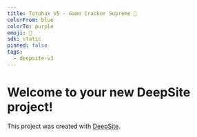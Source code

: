 ```yaml
---
title: Totohax V5 - Game Cracker Supreme 🚀
colorFrom: blue
colorTo: purple
emoji: 🐳
sdk: static
pinned: false
tags:
  - deepsite-v3
---
```


# Welcome to your new DeepSite project!
This project was created with [DeepSite](https://huggingface.co/deepsite).

